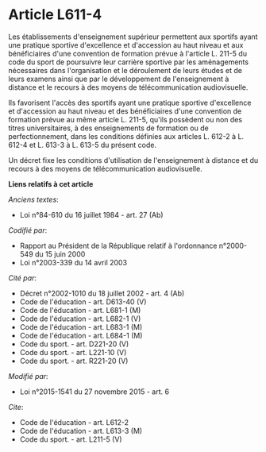 # Article L611-4

Les établissements d'enseignement supérieur permettent aux sportifs ayant une pratique sportive d'excellence et d'accession
au haut niveau et aux bénéficiaires d'une convention de formation prévue à l'article L. 211-5 du code du sport de poursuivre
leur carrière sportive par les aménagements nécessaires dans l'organisation et le déroulement de leurs études et de leurs
examens ainsi que par le développement de l'enseignement à distance et le recours à des moyens de télécommunication
audiovisuelle. 

Ils favorisent l'accès des sportifs ayant une pratique sportive d'excellence et d'accession au haut niveau et des
bénéficiaires d'une convention de formation prévue au même article L. 211-5, qu'ils possèdent ou non des titres
universitaires, à des enseignements de formation ou de perfectionnement, dans les conditions définies aux articles L. 612-2 à
L. 612-4 et L. 613-3 à L. 613-5 du présent code.

Un décret fixe les conditions d'utilisation de l'enseignement à distance et du recours à des moyens de télécommunication
audiovisuelle.

**Liens relatifs à cet article**

_Anciens textes_:

  - Loi n°84-610 du 16 juillet 1984 - art. 27 (Ab)

_Codifié par_:

  - Rapport au Président de la République relatif à l'ordonnance n°2000-549 du 15 juin 2000
  - Loi n°2003-339 du 14 avril 2003

_Cité par_:

  - Décret n°2002-1010 du 18 juillet 2002 - art. 4 (Ab)
  - Code de l'éducation - art. D613-40 (V)
  - Code de l'éducation - art. L681-1 (M)
  - Code de l'éducation - art. L682-1 (V)
  - Code de l'éducation - art. L683-1 (M)
  - Code de l'éducation - art. L684-1 (M)
  - Code du sport. - art. D221-20 (V)
  - Code du sport. - art. L221-10 (V)
  - Code du sport. - art. R221-20 (V)

_Modifié par_:

  - Loi n°2015-1541 du 27 novembre 2015 - art. 6

_Cite_:

  - Code de l'éducation - art. L612-2
  - Code de l'éducation - art. L613-3 (M)
  - Code du sport. - art. L211-5 (V)
